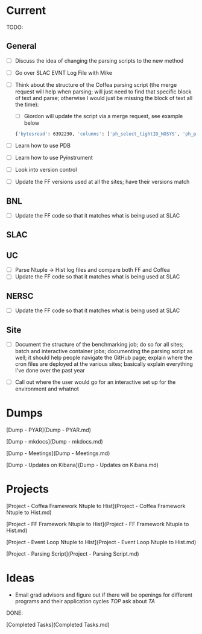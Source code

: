 # Current

TODO:

## General

- [ ] Discuss the idea of changing the parsing scripts to the new method

- [ ] Go over SLAC EVNT Log File with Mike
- [ ] Think about the structure of the Coffea parsing script (the merge request will help when parsing; will just need to find that specific block of text and parse; otherwise I would just be missing the block of text all the time):
  - [ ] Giordon will update the script via a merge request, see example below
   ```bash
   {'bytesread': 6392230, 'columns': ['ph_select_tightID_NOSYS', 'ph_pt_NOSYS', 'ph_isEM_NOSYS'], 'entries': 191297, 'processtime': 1.8725175857543945, 'chunks': 2}
   ```
- [ ] Learn how to use PDB
- [ ] Learn how to use Pyinstrument
- [ ] Look into version control
- [ ] Update the FF versions used at all the sites; have their versions match

## BNL

- [ ] Update the FF code so that it matches what is being used at SLAC

## SLAC


## UC

- [ ] Parse Ntuple -> Hist log files and compare both FF and Coffea
- [ ] Update the FF code so that it matches what is being used at SLAC

## NERSC

- [ ] Update the FF code so that it matches what is being used at SLAC

## Site

- [ ] Document the structure of the benchmarking job; do so for all sites; batch and interactive container jobs; documenting the parsing script as well; it should help people navigate the GitHub page; explain where the cron files are deployed at the various sites; basically explain everything I've done over the past year
- [ ] Call out where the user would go for an interactive set up for the environment and whatnot


# Dumps

[Dump - PYAR](Dump - PYAR.md)

[Dump - mkdocs](Dump - mkdocs.md)

[Dump - Meetings](Dump - Meetings.md)

[Dump - Updates on Kibana](Dump - Updates on Kibana.md)

# Projects

[Project - Coffea Framework Ntuple to Hist](Project - Coffea Framework Ntuple to Hist.md)

[Project - FF Framework Ntuple to Hist](Project - FF Framework Ntuple to Hist.md)

[Project - Event Loop Ntuple to Hist](Project - Event Loop Ntuple to Hist.md)

[Project - Parsing Script](Project - Parsing Script.md)


# Ideas

- Email grad advisors and figure out if there will be openings for different programs and their application cycles *TOP* ask about *TA*

DONE:

[Completed Tasks](Completed Tasks.md)
